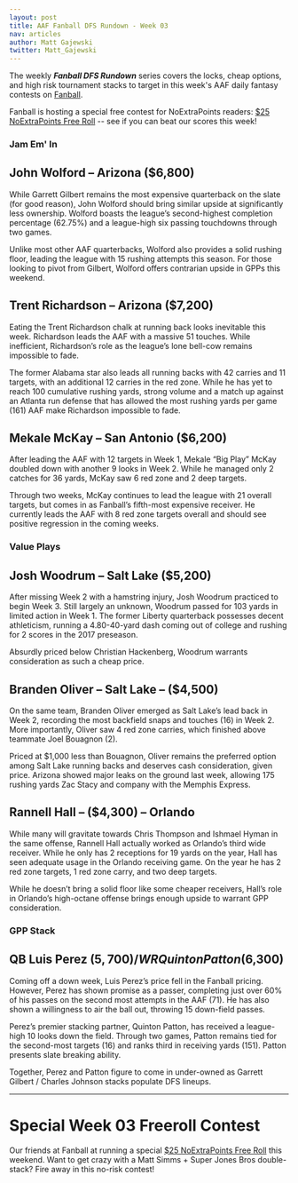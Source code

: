 ```yaml
---
layout: post
title: AAF Fanball DFS Rundown - Week 03
nav: articles
author: Matt Gajewski
twitter: Matt_Gajewski
---
```


The weekly **_Fanball DFS Rundown_** series covers the locks, cheap options, and high risk tournament stacks to target in this week's AAF daily fantasy contests on [Fanball](https://www.fanball.com/lobby/salary-cap?sport=AAF).

Fanball is hosting a special free contest for NoExtraPoints readers: [\$25 NoExtraPoints Free Roll](https://www.fanball.com/contests/EdH8GG) -- see if you can beat our scores this week!

<h3 class="team-header aaf-header">Jam Em' In</h3>

## John Wolford – Arizona (\$6,800)

While Garrett Gilbert remains the most expensive quarterback on the slate (for good reason), John Wolford should bring similar upside at significantly less ownership. Wolford boasts the league’s second-highest completion percentage (62.75%) and a league-high six passing touchdowns through two games.

Unlike most other AAF quarterbacks, Wolford also provides a solid rushing floor, leading the league with 15 rushing attempts this season. For those looking to pivot from Gilbert, Wolford offers contrarian upside in GPPs this weekend.

## Trent Richardson – Arizona (\$7,200)

Eating the Trent Richardson chalk at running back looks inevitable this week. Richardson leads the AAF with a massive 51 touches. While inefficient, Richardson’s role as the league’s lone bell-cow remains impossible to fade.

The former Alabama star also leads all running backs with 42 carries and 11 targets, with an additional 12 carries in the red zone. While he has yet to reach 100 cumulative rushing yards, strong volume and a match up against an Atlanta run defense that has allowed the most rushing yards per game (161) AAF make Richardson impossible to fade.

## Mekale McKay – San Antonio (\$6,200)

After leading the AAF with 12 targets in Week 1, Mekale “Big Play” McKay doubled down with another 9 looks in Week 2. While he managed only 2 catches for 36 yards, McKay saw 6 red zone and 2 deep targets.

Through two weeks, McKay continues to lead the league with 21 overall targets, but comes in as Fanball’s fifth-most expensive receiver. He currently leads the AAF with 8 red zone targets overall and should see positive regression in the coming weeks.

<h3 class="team-header aaf-header">Value Plays</h3>

## Josh Woodrum – Salt Lake (\$5,200)

After missing Week 2 with a hamstring injury, Josh Woodrum practiced to begin Week 3. Still largely an unknown, Woodrum passed for 103 yards in limited action in Week 1. The former Liberty quarterback possesses decent athleticism, running a 4.80-40-yard dash coming out of college and rushing for 2 scores in the 2017 preseason.

Absurdly priced below Christian Hackenberg, Woodrum warrants consideration as such a cheap price.

## Branden Oliver – Salt Lake – (\$4,500)

On the same team, Branden Oliver emerged as Salt Lake’s lead back in Week 2, recording the most backfield snaps and touches (16) in Week 2. More importantly, Oliver saw 4 red zone carries, which finished above teammate Joel Bouagnon (2).

Priced at \$1,000 less than Bouagnon, Oliver remains the preferred option among Salt Lake running backs and deserves cash consideration, given price. Arizona showed major leaks on the ground last week, allowing 175 rushing yards Zac Stacy and company with the Memphis Express.

## Rannell Hall – (\$4,300) – Orlando

While many will gravitate towards Chris Thompson and Ishmael Hyman in the same offense, Rannell Hall actually worked as Orlando’s third wide receiver. While he only has 2 receptions for 19 yards on the year, Hall has seen adequate usage in the Orlando receiving game. On the year he has 2 red zone targets, 1 red zone carry, and two deep targets.

While he doesn’t bring a solid floor like some cheaper receivers, Hall’s role in Orlando’s high-octane offense brings enough upside to warrant GPP consideration.

<h3 class="team-header aaf-header">GPP Stack</h3>

## QB Luis Perez ($5,700) / WR Quinton Patton ($6,300)

Coming off a down week, Luis Perez’s price fell in the Fanball pricing. However, Perez has shown promise as a passer, completing just over 60% of his passes on the second most attempts in the AAF (71). He has also shown a willingness to air the ball out, throwing 15 down-field passes.

Perez’s premier stacking partner, Quinton Patton, has received a league-high 10 looks down the field. Through two games, Patton remains tied for the second-most targets (16) and ranks third in receiving yards (151). Patton presents slate breaking ability.

Together, Perez and Patton figure to come in under-owned as Garrett Gilbert / Charles Johnson stacks populate DFS lineups.

---

# Special Week 03 Freeroll Contest

Our friends at Fanball at running a special [\$25 NoExtraPoints Free Roll](https://www.fanball.com/contests/EdH8GG) this weekend. Want to get crazy with a Matt Simms + Super Jones Bros double-stack? Fire away in this no-risk contest!

